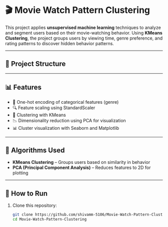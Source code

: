 # 🎬 Movie Watch Pattern Clustering

This project applies **unsupervised machine learning** techniques to analyze and segment users based on their movie-watching behavior. Using **KMeans Clustering**, the project groups users by viewing time, genre preference, and rating patterns to discover hidden behavior patterns.

---

## 📁 Project Structure


---

## 📊 Features

- 📌 One-hot encoding of categorical features (genre)
- 🔍 Feature scaling using StandardScaler
- 🎯 Clustering with KMeans
- 📉 Dimensionality reduction using PCA for visualization
- 📊 Cluster visualization with Seaborn and Matplotlib

---

## 🧠 Algorithms Used

- **KMeans Clustering** – Groups users based on similarity in behavior
- **PCA (Principal Component Analysis)** – Reduces features to 2D for plotting

---

## 🚀 How to Run

1. Clone this repository:
   ```bash
   git clone https://github.com/shivamm-5106/Movie-Watch-Pattern-Clustering.git
   cd Movie-Watch-Pattern-Clustering
